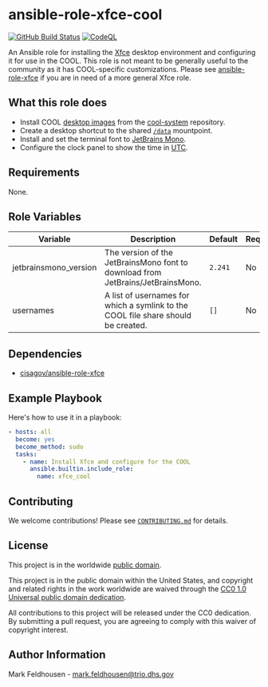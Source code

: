 # ansible-role-xfce-cool #

[![GitHub Build Status](https://github.com/cisagov/ansible-role-xfce-cool/workflows/build/badge.svg)](https://github.com/cisagov/ansible-role-xfce-cool/actions)
[![CodeQL](https://github.com/cisagov/ansible-role-xfce-cool/workflows/CodeQL/badge.svg)](https://github.com/cisagov/ansible-role-xfce-cool/actions/workflows/codeql-analysis.yml)

An Ansible role for installing the [Xfce](https://www.xfce.org/) desktop
environment and configuring it for use in the COOL.  This role is not meant to
be generally useful to the community as it has COOL-specific customizations.
Please see [ansible-role-xfce](https://github.com/cisagov/ansible-role-xfce) if
you are in need of a more general Xfce role.

## What this role does ##

- Install COOL [desktop
  images](https://github.com/cisagov/cool-system/tree/develop/assets/desktops)
  from the [cool-system](https://github.com/cisagov/cool-system) repository.
- Create a desktop shortcut to the shared
  [`/data`](https://github.com/cisagov/ansible-role-amazon-efs-utils)
  mountpoint.
- Install and set the terminal font to
  [JetBrains Mono](https://www.jetbrains.com/lp/mono/).
- Configure the clock panel to show the time in
  [UTC](https://www.timeanddate.com/worldclock/timezone/utc).

## Requirements ##

None.

## Role Variables ##

| Variable | Description | Default | Required |
|----------|-------------|---------|----------|
| jetbrainsmono_version | The version of the JetBrainsMono font to download from JetBrains/JetBrainsMono. | `2.241` | No |
| usernames | A list of usernames for which a symlink to the COOL file share should be created. | `[]` | No |

## Dependencies ##

- [cisagov/ansible-role-xfce](https://github.com/cisagov/ansible-role-xfce)

## Example Playbook ##

Here's how to use it in a playbook:

```yaml
- hosts: all
  become: yes
  become_method: sudo
  tasks:
    - name: Install Xfce and configure for the COOL
      ansible.builtin.include_role:
        name: xfce_cool
```

## Contributing ##

We welcome contributions!  Please see [`CONTRIBUTING.md`](CONTRIBUTING.md) for
details.

## License ##

This project is in the worldwide [public domain](LICENSE).

This project is in the public domain within the United States, and
copyright and related rights in the work worldwide are waived through
the [CC0 1.0 Universal public domain
dedication](https://creativecommons.org/publicdomain/zero/1.0/).

All contributions to this project will be released under the CC0
dedication. By submitting a pull request, you are agreeing to comply
with this waiver of copyright interest.

## Author Information ##

Mark Feldhousen - <mark.feldhousen@trio.dhs.gov>
